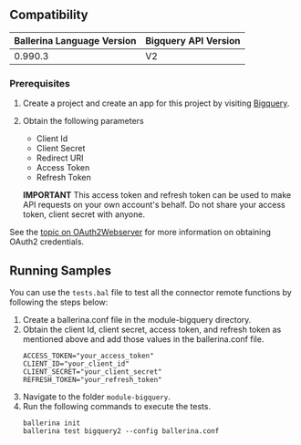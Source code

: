 ## Compatibility

| Ballerina Language Version  | Bigquery API Version |
| ----------------------------| -------------------------------|
|  0.990.3                    |   V2                           |

### Prerequisites

1. Create a project and create an app for this project by visiting [Bigquery](https://console.developers.google.com/).
2. Obtain the following parameters
    * Client Id
    * Client Secret
    * Redirect URI
    * Access Token
    * Refresh Token

    **IMPORTANT** This access token and refresh token can be used to make API requests on your own
    account's behalf. Do not share your access token, client  secret with anyone.

See the [topic on OAuth2Webserver](https://developers.google.com/identity/protocols/OAuth2WebServer) for more information on obtaining OAuth2 credentials.

## Running Samples
You can use the `tests.bal` file to test all the connector remote functions by following the steps below:
1. Create a ballerina.conf file in the module-bigquery directory.
2. Obtain the client Id, client secret, access token, and refresh token as mentioned above and add those values in the ballerina.conf file.
    ```
    ACCESS_TOKEN="your_access_token"
    CLIENT_ID="your_client_id"
    CLIENT_SECRET="your_client_secret"
    REFRESH_TOKEN="your_refresh_token"
    ```
3. Navigate to the folder `module-bigquery`.
4. Run the following commands to execute the tests.
    ```
    ballerina init
    ballerina test bigquery2 --config ballerina.conf
    ```